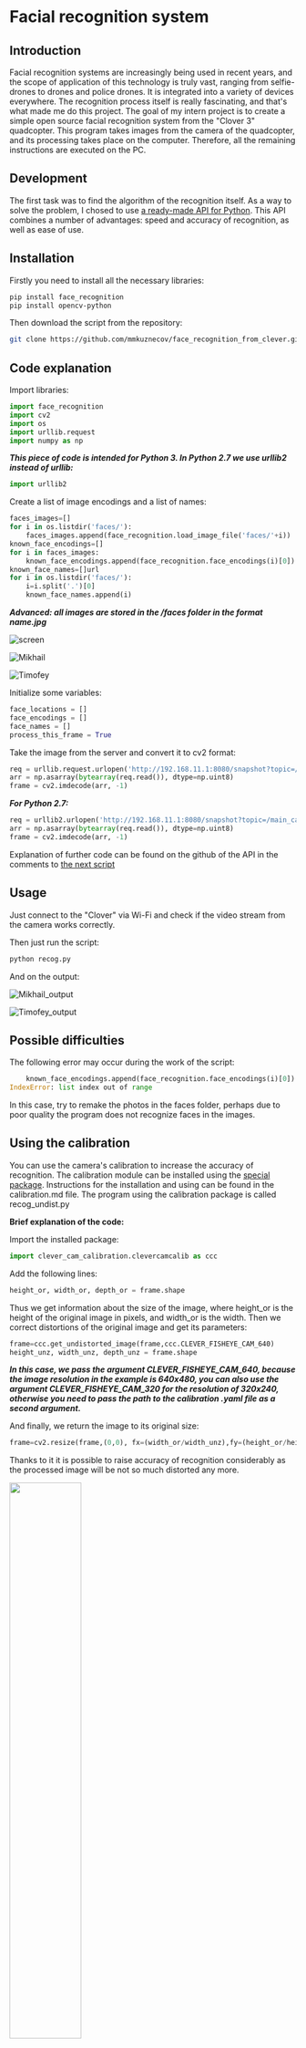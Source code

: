 # Facial recognition system

## Introduction

Facial recognition systems are increasingly being used in recent years, and the scope of application of this technology is truly vast, ranging from selfie-drones to drones and police drones. It is integrated into a variety of devices everywhere. The recognition process itself is really fascinating, and that's what made me do this project.  The goal of my intern project is to create a simple open source facial recognition system from the "Clover 3" quadcopter. This program takes images from the camera of the quadcopter, and its processing takes place on the computer. Therefore, all the remaining instructions are executed on the PC.

## Development

The first task was to find the algorithm of the recognition itself. As a way to solve the problem, I chosed to use [a ready-made API for Python](https://github.com/ageitgey/face_recognition). This API combines a number of advantages: speed and accuracy of recognition, as well as ease of use.

## Installation

Firstly you need to install all the necessary libraries:

```bash
pip install face_recognition
pip install opencv-python
```

Then download the script from the repository:

```bash
git clone https://github.com/mmkuznecov/face_recognition_from_clever.git
```

## Code explanation

Import libraries:

```python
import face_recognition
import cv2
import os
import urllib.request
import numpy as np
```

***This piece of code is intended for Python 3. In Python 2.7 we use urllib2 instead of urllib:***

```python
import urllib2
```

Create a list of image encodings and a list of names:

```python
faces_images=[]
for i in os.listdir('faces/'):
    faces_images.append(face_recognition.load_image_file('faces/'+i))
known_face_encodings=[]
for i in faces_images:
    known_face_encodings.append(face_recognition.face_encodings(i)[0])
known_face_names=[]url
for i in os.listdir('faces/'):
    i=i.split('.')[0]
    known_face_names.append(i)
```

***Advanced: all images are stored in the /faces folder in the format name.jpg***

![screen](./files/screen.jpeg)

![Mikhail](./files/Mikhail.jpeg)

![Timofey](./files/Timofey.jpeg)

Initialize some variables:

```python
face_locations = []
face_encodings = []
face_names = []
process_this_frame = True
```

Take the image from the server and convert it to cv2 format:

```python
req = urllib.request.urlopen('http://192.168.11.1:8080/snapshot?topic=/main_camera/image_raw')
arr = np.asarray(bytearray(req.read()), dtype=np.uint8)
frame = cv2.imdecode(arr, -1)
```

***For Python 2.7:***

```python
req = urllib2.urlopen('http://192.168.11.1:8080/snapshot?topic=/main_camera/image_raw')
arr = np.asarray(bytearray(req.read()), dtype=np.uint8)
frame = cv2.imdecode(arr, -1)
```

Explanation of further code can be found on the github of the API in the comments to [the next script](https://github.com/ageitgey/face_recognition/blob/master/examples/facerec_from_webcam_faster.py)

## Usage

Just connect to the "Clover" via Wi-Fi and check if the video stream from the camera works correctly.

Then just run the script:

```bash
python recog.py
```

And on the output:

![Mikhail_output](./files/Mikhail_output.jpeg)

![Timofey_output](./files/Timofey_output.jpeg)

## Possible difficulties

The following error may occur during the work of the script:

```python
    known_face_encodings.append(face_recognition.face_encodings(i)[0])
IndexError: list index out of range
```

In this case, try to remake the photos in the faces folder, perhaps due to poor quality the program does not recognize faces in the images.

## Using the calibration

You can use the camera's calibration to increase the accuracy of recognition. The calibration module can be installed using the [special package](https://github.com/tinderad/clever_cam_calibration). Instructions for the installation and using can be found in the calibration.md file. The program using the calibration package is called recog_undist.py

**Brief explanation of the code:**

Import the installed package:

```python
import clever_cam_calibration.clevercamcalib as ccc
```

Add the following lines:

```python
height_or, width_or, depth_or = frame.shape
```

Thus we get information about the size of the image, where height_or is the height of the original image in pixels, and width_or is the width.
Then we correct distortions of the original image and get its parameters:

```python
frame=ccc.get_undistorted_image(frame,ccc.CLEVER_FISHEYE_CAM_640)
height_unz, width_unz, depth_unz = frame.shape
```

***In this case, we pass the argument CLEVER_FISHEYE_CAM_640, because the image resolution in the example is 640x480, you can also use the argument CLEVER_FISHEYE_CAM_320 for the resolution of 320x240, otherwise you need to pass the path to the calibration .yaml file as a second argument.***

And finally, we return the image to its original size:

```python
frame=cv2.resize(frame,(0,0), fx=(width_or/width_unz),fy=(height_or/height_unz))
```

Thanks to it it is possible to raise accuracy of recognition considerably as the processed image will be not so much distorted any more.

<img src="./files/misha_calib.jpg" width="50%">
<img src="./files/tim_calib.jpg" width="50%">
